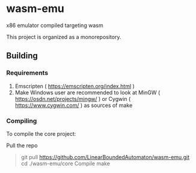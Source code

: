 # wasm-emu
x86 emulator compiled targeting wasm

This project is organized as a monorepository.

## Building
### Requirements
1. Emscripten ( https://emscripten.org/index.html )
2. Make
Windows user are recommended to look at MinGW ( https://osdn.net/projects/mingw/ ) or Cygwin ( https://www.cygwin.com/ ) as sources of make

### Compiling
To compile the core project:

Pull the repo
> git pull https://github.com/LinearBoundedAutomaton/wasm-emu.git
> cd ./wasm-emu/core
Compile
> make